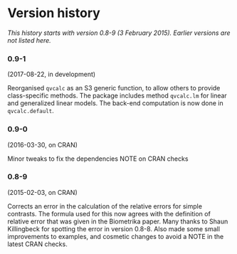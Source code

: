# Version history

*This history starts with version 0.8-9 (3 February 2015).  Earlier versions are not listed here.*

### 0.9-1

(2017-08-22, in development)

Reorganised `qvcalc` as an S3 generic function, to allow others to provide class-specific methods.
The package includes method `qvcalc.lm` for linear and generalized linear models.  The back-end
computation is now done in `qvcalc.default`.

### 0.9-0 

(2016-03-30, on CRAN)

Minor tweaks to fix the dependencies NOTE on CRAN checks

### 0.8-9 

(2015-02-03, on CRAN)

Corrects an error in the calculation of the relative errors for simple contrasts. The formula used for this now agrees with the definition of relative error that was given in the Biometrika paper. Many thanks to Shaun Killingbeck for spotting the error in version 0.8-8. Also made some small improvements to examples, and cosmetic changes to avoid a NOTE in the latest CRAN checks.
